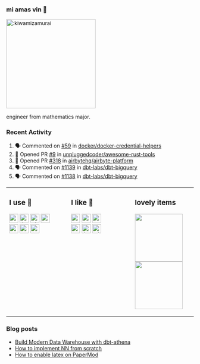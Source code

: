 ### mi amas vin 👋

<img width="240" src="https://count.getloli.com/get/@:kiwamizamurai?theme=rule34" alt=":kiwamizamurai" />

engineer from mathematics major.

### Recent Activity

<!--START_SECTION:activity-->
1. 🗣 Commented on [#59](https://github.com/docker/docker-credential-helpers/issues/59#issuecomment-2051089651) in [docker/docker-credential-helpers](https://github.com/docker/docker-credential-helpers)
2. 💪 Opened PR [#9](https://github.com/unpluggedcoder/awesome-rust-tools/pull/9) in [unpluggedcoder/awesome-rust-tools](https://github.com/unpluggedcoder/awesome-rust-tools)
3. 💪 Opened PR [#318](https://github.com/airbytehq/airbyte-platform/pull/318) in [airbytehq/airbyte-platform](https://github.com/airbytehq/airbyte-platform)
4. 🗣 Commented on [#1139](https://github.com/dbt-labs/dbt-bigquery/pull/1139#issuecomment-2024854051) in [dbt-labs/dbt-bigquery](https://github.com/dbt-labs/dbt-bigquery)
5. 🗣 Commented on [#1138](https://github.com/dbt-labs/dbt-bigquery/issues/1138#issuecomment-2020231483) in [dbt-labs/dbt-bigquery](https://github.com/dbt-labs/dbt-bigquery)
<!--END_SECTION:activity-->

<table><tr><td valign="top" width="33%">

### I use 👀
<!-- starts -->
<div>
  <img src="https://cdn.jsdelivr.net/npm/simple-icons@11.13.0/icons/python.svg" width=24 alt=":python" />
  <img src="https://cdn.jsdelivr.net/npm/simple-icons@11.13.0/icons/kubernetes.svg" width=24 alt=":kubernetes" />
  <img src="https://cdn.jsdelivr.net/npm/simple-icons@11.13.0/icons/dbt.svg" width=24 alt=":dbt" />
  <img src="https://cdn.jsdelivr.net/npm/simple-icons@11.13.0/icons/arc.svg" width=24 alt=":arc" />
  <br>
  <img src="https://cdn.jsdelivr.net/npm/simple-icons@11.13.0/icons/googlecloud.svg" width=24 alt=":googlecloud" />
  <img src="https://cdn.jsdelivr.net/npm/simple-icons@11.13.0/icons/amazonaws.svg" width=24 alt=":amazonaws" />
  <img src="https://cdn.jsdelivr.net/npm/simple-icons@11.13.0/icons/terraform.svg" width=24 alt=":terraform" />
  <br>
  </div>
<!-- ends -->
</td><td valign="top" width="34%">

### I like 👄
<!-- starts -->
<div>
  <img src="https://cdn.jsdelivr.net/npm/simple-icons@11.13.0/icons/proxmox.svg" width=24 alt=":proxmox" />
  <img src="https://cdn.jsdelivr.net/npm/simple-icons@11.13.0/icons/observable.svg" width=24 alt=":observable" />
  <img src="https://cdn.jsdelivr.net/npm/simple-icons@11.13.0/icons/ubiquiti.svg" width=24 alt=":ubiquiti" />
  <br>
  <img src="https://cdn.jsdelivr.net/npm/simple-icons@11.13.0/icons/snowflake.svg" width=24 alt=":snowflake" />
  <img src="https://cdn.jsdelivr.net/npm/simple-icons@11.13.0/icons/latex.svg" width=24 alt=":latex" />
  <img src="https://cdn.jsdelivr.net/npm/simple-icons@11.13.0/icons/cloudflare.svg" width=24 alt=":cloudflare" />
</div>
<!-- ends -->
</td><td valign="top" width="33%">

### lovely items
<!-- starts -->
<a href="https://twitter.com/dailycraftkbd"> <img src="https://cdn.shopify.com/s/files/1/0576/3366/9317/products/8c23075b-08fe-4f9f-beb2-5006f205050a_base_resized_940x.jpg?v=1629955229" width="128"/> </a>
<a href="https://www.eizo.co.jp/"> <img src="https://upload.wikimedia.org/wikipedia/commons/thumb/4/4f/EIZO_Logo.svg/1200px-EIZO_Logo.svg.png" width="128"/> </a>
<!-- ends -->
</td></tr></table>


### Blog posts
<!-- BLOG-POST-LIST:START -->
- [Build Modern Data Warehouse with dbt-athena](https://kiwamizamurai.github.io/posts/2022-08-25/)
- [How to implement NN from scratch](https://kiwamizamurai.github.io/posts/2022-04-25/)
- [How to enable latex on PaperMod](https://kiwamizamurai.github.io/posts/2022-03-06/)
<!-- BLOG-POST-LIST:END -->

